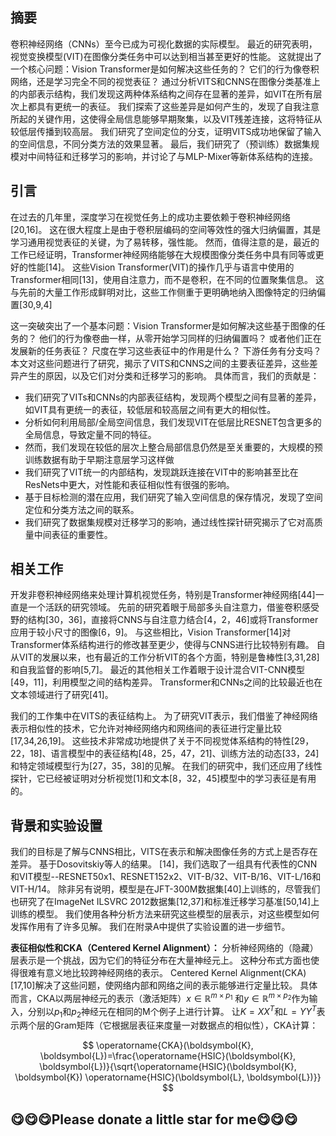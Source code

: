 ## 摘要
卷积神经网络（CNNs）至今已成为可视化数据的实际模型。 最近的研究表明，视觉变换模型(VIT)在图像分类任务中可以达到相当甚至更好的性能。 这就提出了一个核心问题：Vision Transformer是如何解决这些任务的？ 它们的行为像卷积网络，还是学习完全不同的视觉表征？ 通过分析VITS和CNNS在图像分类基准上的内部表示结构，我们发现这两种体系结构之间存在显著的差异，如VIT在所有层次上都具有更统一的表征。 我们探索了这些差异是如何产生的，发现了自我注意所起的关键作用，这使得全局信息能够早期聚集，以及VIT残差连接，这将特征从较低层传播到较高层。 我们研究了空间定位的分支，证明VITS成功地保留了输入的空间信息，不同分类方法的效果显著。 最后，我们研究了（预训练）数据集规模对中间特征和迁移学习的影响，并讨论了与MLP-Mixer等新体系结构的连接。

## 引言
在过去的几年里，深度学习在视觉任务上的成功主要依赖于卷积神经网络[20,16]。 这在很大程度上是由于卷积层编码的空间等效性的强大归纳偏置，其是学习通用视觉表征的关键，为了易转移，强性能。 然而，值得注意的是，最近的工作已经证明，Transformer神经网络能够在大规模图像分类任务中具有同等或更好的性能[14]。 这些Vision Transformer(VIT)的操作几乎与语言中使用的Transformer相同[13]，使用自注意力，而不是卷积，在不同的位置聚集信息。 这与先前的大量工作形成鲜明对比，这些工作侧重于更明确地纳入图像特定的归纳偏置[30,9,4]

这一突破突出了一个基本问题：Vision Transformer是如何解决这些基于图像的任务的？ 他们的行为像卷曲一样，从零开始学习同样的归纳偏置吗？ 或者他们正在发展新的任务表征？ 尺度在学习这些表征中的作用是什么？ 下游任务有分支吗？ 本文对这些问题进行了研究，揭示了VITS和CNNS之间的主要表征差异，这些差异产生的原因，以及它们对分类和迁移学习的影响。 具体而言，我们的贡献是： 

- 我们研究了VITs和CNNs的内部表征结构，发现两个模型之间有显著的差异，如VIT具有更统一的表征，较低层和较高层之间有更大的相似性。 
- 分析如何利用局部/全局空间信息，我们发现VIT在低层比RESNET包含更多的全局信息，导致定量不同的特征。 
- 然而，我们发现在较低的层次上整合局部信息仍然是至关重要的，大规模的预训练数据有助于早期注意层学习这样做 
- 我们研究了VIT统一的内部结构，发现跳跃连接在VIT中的影响甚至比在ResNets中更大，对性能和表征相似性有很强的影响。 
- 基于目标检测的潜在应用，我们研究了输入空间信息的保存情况，发现了空间定位和分类方法之间的联系。 
- 我们研究了数据集规模对迁移学习的影响，通过线性探针研究揭示了它对高质量中间表征的重要性。 

## 相关工作
开发非卷积神经网络来处理计算机视觉任务，特别是Transformer神经网络[44]一直是一个活跃的研究领域。 先前的研究着眼于局部多头自注意力，借鉴卷积感受野的结构[30，36]，直接将CNNS与自注意力结合[4，2，46]或将Transformer应用于较小尺寸的图像[6，9]。 与这些相比，Vision Transformer[14]对Transformer体系结构进行的修改甚至更少，使得与CNNS进行比较特别有趣。 自从VIT的发展以来，也有最近的工作分析VIT的各个方面，特别是鲁棒性[3,31,28]和自我监督的影响[5,7]。 最近的其他相关工作着眼于设计混合VIT-CNN模型[49，11]，利用模型之间的结构差异。 Transformer和CNNs之间的比较最近也在文本领域进行了研究[41]。 

我们的工作集中在VITS的表征结构上。 为了研究VIT表示，我们借鉴了神经网络表示相似性的技术，它允许对神经网络内和网络间的表征进行定量比较[17,34,26,19]。 这些技术非常成功地提供了关于不同视觉体系结构的特性[29，22，18]、语言模型中的表征结构[48，25，47，21]、训练方法的动态[33，24]和特定领域模型行为[27，35，38]的见解。 在我们的研究中，我们还应用了线性探针，它已经被证明对分析视觉[1]和文本[8，32，45]模型中的学习表征是有用的。 

## 背景和实验设置
我们的目标是了解与CNNS相比，VITS在表示和解决图像任务的方式上是否存在差异。 基于Dosovitskiy等人的结果。 [14]，我们选取了一组具有代表性的CNN和VIT模型--RESNET50x1、RESNET152x2、VIT-B/32、VIT-B/16、VIT-L/16和VIT-H/14。 除非另有说明，模型是在JFT-300M数据集[40]上训练的，尽管我们也研究了在ImageNet ILSVRC 2012数据集[12,37]和标准迁移学习基准[50,14]上训练的模型。 我们使用各种分析方法来研究这些模型的层表示，对这些模型如何发挥作用有了许多见解。 我们在附录A中提供了实验设置的进一步细节。 

**表征相似性和CKA（Centered Kernel Alignment）：** 分析神经网络的（隐藏）层表示是一个挑战，因为它们的特征分布在大量神经元上。 这种分布式方面也使得很难有意义地比较跨神经网络的表示。 Centered Kernel Alignment(CKA)[17,10]解决了这些问题，使网络内部和网络之间的表示能够进行定量比较。 具体而言，CKA以两层神经元的表示（激活矩阵）$x∈\mathbb{R}^{m\times p_{1}}$ 和$y∈\mathbb{R}^{m\times p_{2}}$作为输入，分别以$p_{1}$和$p_{2}$神经元在相同的M个例子上进行计算。 让$K=XX^{T}$和$L=YY^{T}$表示两个层的Gram矩阵（它根据层表征来度量一对数据点的相似性），CKA计算： 

$$
\operatorname{CKA}(\boldsymbol{K}, \boldsymbol{L})=\frac{\operatorname{HSIC}(\boldsymbol{K}, \boldsymbol{L})}{\sqrt{\operatorname{HSIC}(\boldsymbol{K}, \boldsymbol{K}) \operatorname{HSIC}(\boldsymbol{L}, \boldsymbol{L})}}
$$


## **😋😋😋Please donate a little star for me😋😋😋**
